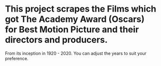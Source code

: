 # This project scrapes the Films which got The Academy Award (Oscars) for Best Motion Picture and their directors and producers. 
From its inception in 1920 - 2020. 
You can adjust the years to suit your preference.

